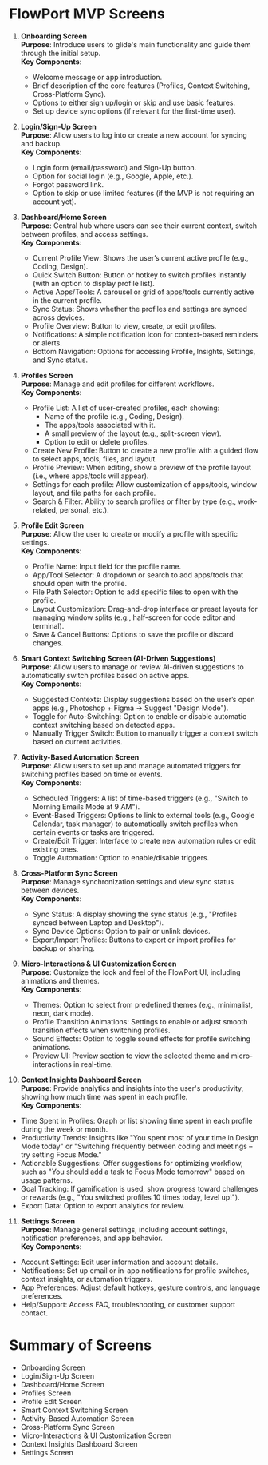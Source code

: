 # FlowPort MVP Screens

1. **Onboarding Screen**  
   **Purpose**: Introduce users to glide's main functionality and guide them through the initial setup.  
   **Key Components**:

   - Welcome message or app introduction.
   - Brief description of the core features (Profiles, Context Switching, Cross-Platform Sync).
   - Options to either sign up/login or skip and use basic features.
   - Set up device sync options (if relevant for the first-time user).

2. **Login/Sign-Up Screen**  
   **Purpose**: Allow users to log into or create a new account for syncing and backup.  
   **Key Components**:

   - Login form (email/password) and Sign-Up button.
   - Option for social login (e.g., Google, Apple, etc.).
   - Forgot password link.
   - Option to skip or use limited features (if the MVP is not requiring an account yet).

3. **Dashboard/Home Screen**  
   **Purpose**: Central hub where users can see their current context, switch between profiles, and access settings.  
   **Key Components**:

   - Current Profile View: Shows the user’s current active profile (e.g., Coding, Design).
   - Quick Switch Button: Button or hotkey to switch profiles instantly (with an option to display profile list).
   - Active Apps/Tools: A carousel or grid of apps/tools currently active in the current profile.
   - Sync Status: Shows whether the profiles and settings are synced across devices.
   - Profile Overview: Button to view, create, or edit profiles.
   - Notifications: A simple notification icon for context-based reminders or alerts.
   - Bottom Navigation: Options for accessing Profile, Insights, Settings, and Sync status.

4. **Profiles Screen**  
   **Purpose**: Manage and edit profiles for different workflows.  
   **Key Components**:

   - Profile List: A list of user-created profiles, each showing:
     - Name of the profile (e.g., Coding, Design).
     - The apps/tools associated with it.
     - A small preview of the layout (e.g., split-screen view).
     - Option to edit or delete profiles.
   - Create New Profile: Button to create a new profile with a guided flow to select apps, tools, files, and layout.
   - Profile Preview: When editing, show a preview of the profile layout (i.e., where apps/tools will appear).
   - Settings for each profile: Allow customization of apps/tools, window layout, and file paths for each profile.
   - Search & Filter: Ability to search profiles or filter by type (e.g., work-related, personal, etc.).

5. **Profile Edit Screen**  
   **Purpose**: Allow the user to create or modify a profile with specific settings.  
   **Key Components**:

   - Profile Name: Input field for the profile name.
   - App/Tool Selector: A dropdown or search to add apps/tools that should open with the profile.
   - File Path Selector: Option to add specific files to open with the profile.
   - Layout Customization: Drag-and-drop interface or preset layouts for managing window splits (e.g., half-screen for code editor and terminal).
   - Save & Cancel Buttons: Options to save the profile or discard changes.

6. **Smart Context Switching Screen (AI-Driven Suggestions)**  
   **Purpose**: Allow users to manage or review AI-driven suggestions to automatically switch profiles based on active apps.  
   **Key Components**:

   - Suggested Contexts: Display suggestions based on the user’s open apps (e.g., Photoshop + Figma → Suggest "Design Mode").
   - Toggle for Auto-Switching: Option to enable or disable automatic context switching based on detected apps.
   - Manually Trigger Switch: Button to manually trigger a context switch based on current activities.

7. **Activity-Based Automation Screen**  
   **Purpose**: Allow users to set up and manage automated triggers for switching profiles based on time or events.  
   **Key Components**:

   - Scheduled Triggers: A list of time-based triggers (e.g., "Switch to Morning Emails Mode at 9 AM").
   - Event-Based Triggers: Options to link to external tools (e.g., Google Calendar, task manager) to automatically switch profiles when certain events or tasks are triggered.
   - Create/Edit Trigger: Interface to create new automation rules or edit existing ones.
   - Toggle Automation: Option to enable/disable triggers.

8. **Cross-Platform Sync Screen**  
   **Purpose**: Manage synchronization settings and view sync status between devices.  
   **Key Components**:

   - Sync Status: A display showing the sync status (e.g., "Profiles synced between Laptop and Desktop").
   - Sync Device Options: Option to pair or unlink devices.
   - Export/Import Profiles: Buttons to export or import profiles for backup or sharing.

9. **Micro-Interactions & UI Customization Screen**  
   **Purpose**: Customize the look and feel of the FlowPort UI, including animations and themes.  
   **Key Components**:

   - Themes: Option to select from predefined themes (e.g., minimalist, neon, dark mode).
   - Profile Transition Animations: Settings to enable or adjust smooth transition effects when switching profiles.
   - Sound Effects: Option to toggle sound effects for profile switching animations.
   - Preview UI: Preview section to view the selected theme and micro-interactions in real-time.

10. **Context Insights Dashboard Screen**  
    **Purpose**: Provide analytics and insights into the user's productivity, showing how much time was spent in each profile.  
    **Key Components**:

- Time Spent in Profiles: Graph or list showing time spent in each profile during the week or month.
- Productivity Trends: Insights like "You spent most of your time in Design Mode today" or "Switching frequently between coding and meetings – try setting Focus Mode."
- Actionable Suggestions: Offer suggestions for optimizing workflow, such as "You should add a task to Focus Mode tomorrow" based on usage patterns.
- Goal Tracking: If gamification is used, show progress toward challenges or rewards (e.g., "You switched profiles 10 times today, level up!").
- Export Data: Option to export analytics for review.

11. **Settings Screen**  
    **Purpose**: Manage general settings, including account settings, notification preferences, and app behavior.  
    **Key Components**:

- Account Settings: Edit user information and account details.
- Notifications: Set up email or in-app notifications for profile switches, context insights, or automation triggers.
- App Preferences: Adjust default hotkeys, gesture controls, and language preferences.
- Help/Support: Access FAQ, troubleshooting, or customer support contact.

# Summary of Screens

- Onboarding Screen
- Login/Sign-Up Screen
- Dashboard/Home Screen
- Profiles Screen
- Profile Edit Screen
- Smart Context Switching Screen
- Activity-Based Automation Screen
- Cross-Platform Sync Screen
- Micro-Interactions & UI Customization Screen
- Context Insights Dashboard Screen
- Settings Screen
